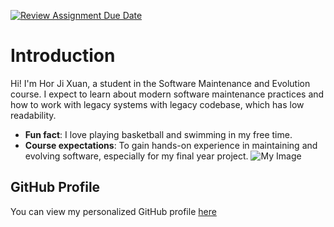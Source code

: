 [![Review Assignment Due Date](https://classroom.github.com/assets/deadline-readme-button-22041afd0340ce965d47ae6ef1cefeee28c7c493a6346c4f15d667ab976d596c.svg)](https://classroom.github.com/a/LQr4ft17)


# Introduction
Hi! I'm Hor Ji Xuan, a student in the Software Maintenance and Evolution course.
I expect to learn about modern software maintenance practices and how to work with legacy systems with legacy codebase, which has low readability.
- **Fun fact**: I love playing basketball and swimming in my free time.
- **Course expectations**: To gain hands-on experience in maintaining and evolving software, especially for my final year project.
![My Image](image.jpg) <!-- Link to the uploaded image -->

## GitHub Profile
You can view my personalized GitHub profile
[here](https://github.com/JXHor27)
